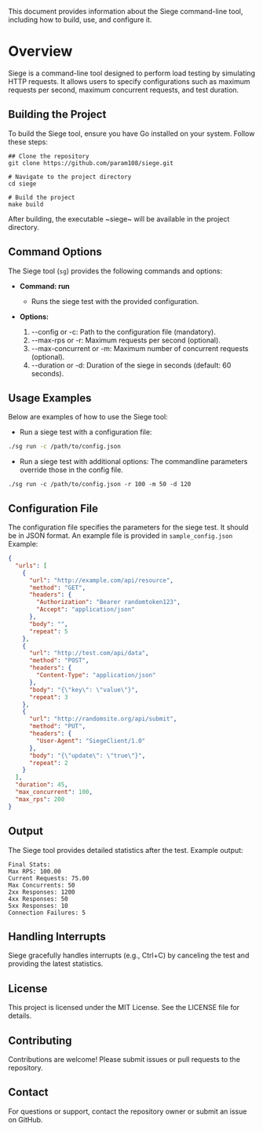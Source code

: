This document provides information about the Siege command-line tool, including how to build, use, and configure it.

# Overview
Siege is a command-line tool designed to perform load testing by simulating HTTP requests. It allows users to specify configurations such as maximum requests per second, maximum concurrent requests, and test duration.

## Building the Project
To build the Siege tool, ensure you have Go installed on your system. Follow these steps:

```
## Clone the repository
git clone https://github.com/param108/siege.git

# Navigate to the project directory
cd siege

# Build the project
make build
```

After building, the executable ~siege~ will be available in the project directory.

## Command Options
The Siege tool (`sg`) provides the following commands and options:

+ **Command: run**
  - Runs the siege test with the provided configuration.

+ **Options:**
  1. --config or -c: Path to the configuration file (mandatory).
  2. --max-rps or -r: Maximum requests per second (optional).
  3. --max-concurrent or -m: Maximum number of concurrent requests (optional).
  4. --duration or -d: Duration of the siege in seconds (default: 60 seconds).

## Usage Examples
Below are examples of how to use the Siege tool:

+ Run a siege test with a configuration file:
``` bash
./sg run -c /path/to/config.json
```

+ Run a siege test with additional options:
The commandline parameters override those in the config file.
```
./sg run -c /path/to/config.json -r 100 -m 50 -d 120
```

## Configuration File
The configuration file specifies the parameters for the siege test. It should be in JSON format. An example file is provided in `sample_config.json` Example:

```json
{
  "urls": [
    {
      "url": "http://example.com/api/resource",
      "method": "GET",
      "headers": {
        "Authorization": "Bearer randomtoken123",
        "Accept": "application/json"
      },
      "body": "",
      "repeat": 5
    },
    {
      "url": "http://test.com/api/data",
      "method": "POST",
      "headers": {
        "Content-Type": "application/json"
      },
      "body": "{\"key\": \"value\"}",
      "repeat": 3
    },
    {
      "url": "http://randomsite.org/api/submit",
      "method": "PUT",
      "headers": {
        "User-Agent": "SiegeClient/1.0"
      },
      "body": "{\"update\": \"true\"}",
      "repeat": 2
    }
  ],
  "duration": 45,
  "max_concurrent": 100,
  "max_rps": 200
}
```

## Output
The Siege tool provides detailed statistics after the test. Example output:

```
Final Stats:
Max RPS: 100.00
Current Requests: 75.00
Max Concurrents: 50
2xx Responses: 1200
4xx Responses: 50
5xx Responses: 10
Connection Failures: 5
```

## Handling Interrupts
Siege gracefully handles interrupts (e.g., Ctrl+C) by canceling the test and providing the latest statistics.

## License
This project is licensed under the MIT License. See the LICENSE file for details.

## Contributing
Contributions are welcome! Please submit issues or pull requests to the repository.

## Contact
For questions or support, contact the repository owner or submit an issue on GitHub.
